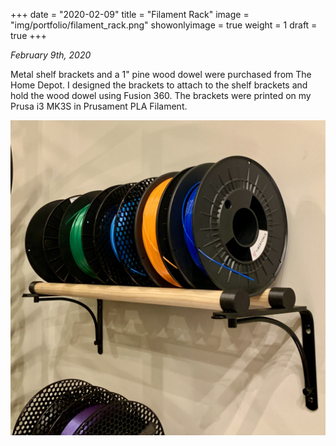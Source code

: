 +++
date = "2020-02-09"
title = "Filament Rack"
image = "img/portfolio/filament_rack.png"
showonlyimage = true
weight = 1
draft = true
+++

*February 9th, 2020*

Metal shelf brackets and a 1" pine wood dowel were purchased from The Home Depot. I designed the brackets to attach to the shelf brackets and hold the wood dowel using Fusion 360. The brackets were printed on my Prusa i3 MK3S in Prusament PLA Filament.

![Filament Rack][1]

[1]: /img/portfolio/filament_rack.png
